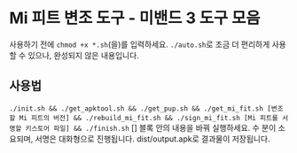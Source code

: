 # Mi 피트 변조 도구 - 미밴드 3 도구 모음
사용하기 전에  `chmod +x *.sh`(을)를 입력하세요. `./auto.sh`로 조금 더 편리하게 사용할 수 있으나, 완성되지 않은 내용입니다.
## 사용법
```./init.sh && ./get_apktool.sh && ./get_pup.sh && ./get_mi_fit.sh [변조할 Mi 피트의 버전] && ./rebuild_mi_fit.sh && ./sign_mi_fit.sh [Mi 피트를 서명할 키스토어 파일] && ./finish.sh```
[] 블록 안의 내용을 바꿔 실행하세요. 수 분이 소요되며, 서명은 대화형으로 진행됩니다. dist/output.apk로 결과물이 저장됩니다.
